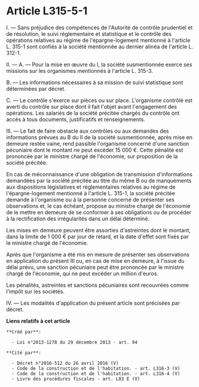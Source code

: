 # Article L315-5-1

I.  ― Sans préjudice des compétences de l'Autorité de contrôle prudentiel  et de résolution, le suivi réglementaire et
statistique et le contrôle  des opérations relatives au régime de l'épargne-logement mentionné à  l'article L. 315-1 sont
confiés à la société mentionnée au dernier  alinéa de l'article L. 312-1.

II. ― A. ― Pour la mise en œuvre du I, la  société susmentionnée exerce ses missions sur les organismes mentionnés à
l'article L. 315-3.

B. ― Les informations nécessaires à sa mission de suivi statistique sont déterminées par décret.

C. ― Le contrôle s'exerce sur pièces ou sur  place. L'organisme contrôlé est averti du contrôle sur place dont il  fait
l'objet avant l'engagement des opérations. Les salariés de la  société précitée chargés du contrôle ont accès à tous
documents,  justificatifs et renseignements.

III. ― Le fait de faire obstacle aux contrôles  ou aux demandes des informations prévues au B du II de la société
susmentionnée, après mise en demeure restée vaine, rend passible  l'organisme concerné d'une sanction pécuniaire dont le
montant ne peut  excéder 15 000 €. Cette pénalité est prononcée par le ministre chargé de  l'économie, sur proposition de la
société précitée.

En cas de méconnaissance d'une obligation de  transmission d'informations demandées par la société précitée au titre  du même
B ou de manquements aux dispositions législatives et  réglementaires relatives au régime de l'épargne-logement mentionné à
l'article L. 315-1, la société précitée demande à l'organisme ou à la  personne concerné de présenter ses observations et, le
cas échéant,  propose au ministre chargé de l'économie de le mettre en demeure de se  conformer à ses obligations ou de
procéder à la rectification des  irrégularités dans un délai déterminé.

Les mises en demeure peuvent être assorties  d'astreintes dont le montant, dans la limite de 1 000 € par jour de  retard, et
la date d'effet sont fixés par le ministre chargé de  l'économie.

Après que l'organisme a été mis en mesure de  présenter ses observations en application du présent III ou, en cas de  mise en
demeure, à l'issue du délai prévu, une sanction pécuniaire peut  être prononcée par le ministre chargé de l'économie, qui ne
peut excéder  un million d'euros.

Les pénalités, astreintes et sanctions pécuniaires sont recouvrées comme l'impôt sur les sociétés.

IV. ― Les modalités d'application du présent article sont précisées par décret.

**Liens relatifs à cet article**

	**Créé par**:

	  - Loi n°2013-1278 du 29 décembre 2013 - art. 94

	**Cité par**:

	  - Décret n°2016-512 du 26 avril 2016 (V)
	  - Code de la construction et de l'habitation. - art. L316-3 (V)
	  - Code de la construction et de l'habitation. - art. L316-4 (V)
	  - Livre des procédures fiscales - art. L83 E (V)
